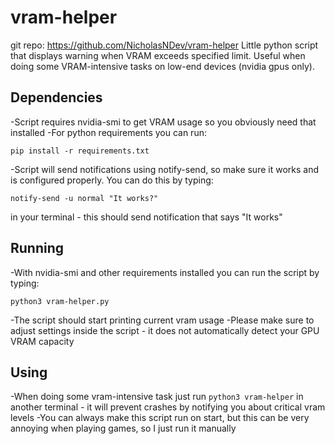 # vram-helper
git repo: https://github.com/NicholasNDev/vram-helper
Little python script that displays warning when VRAM exceeds specified limit. Useful when doing some VRAM-intensive tasks on low-end devices (nvidia gpus only).

## Dependencies
  -Script requires nvidia-smi to get VRAM usage so you obviously need that installed
  -For python requirements you can run:
  ```
  pip install -r requirements.txt
  ```
  -Script will send notifications using notify-send, so make sure it works and is configured properly. You can do this by typing:
  ```
  notify-send -u normal "It works?"
  ```
  in your terminal - this should send notification that says "It works"

## Running
  -With nvidia-smi and other requirements installed you can run the script by typing:
  ```
  python3 vram-helper.py
  ```
  -The script should start printing current vram usage
  -Please make sure to adjust settings inside the script - it does not automatically detect your GPU VRAM capacity

## Using
  -When doing some vram-intensive task just run `python3 vram-helper` in another terminal - it will prevent crashes by notifying you about critical vram levels
  -You can always make this script run on start, but this can be very annoying when playing games, so I just run it manually
